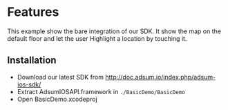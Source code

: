 # Features 

This example show the bare integration of our SDK.
It show the map on the default floor and let the user Highlight a location by touching it.

## Installation

* Download our latest SDK from http://doc.adsum.io/index.php/adsum-ios-sdk/
* Extract AdsumIOSAPI.framework in ```./BasicDemo/BasicDemo```
* Open BasicDemo.xcodeproj